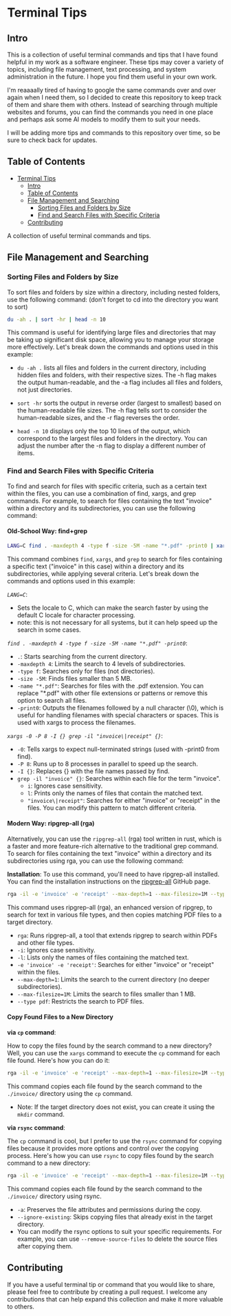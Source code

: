 # Terminal Tips

## Intro

This is a collection of useful terminal commands and tips that I have found helpful in my work as a software engineer.
These tips may cover a variety of topics, including file management, text processing, and system administration in the
future. I hope you find them useful in your own work.

I'm reaaaally tired of having to google the same commands over and over again when I need them, so I decided to create
this repository to keep track of them and share them with others. Instead of searching through multiple websites and
forums, you can find the commands you need in one place and perhaps ask some AI models to modify them to suit your
needs.

I will be adding more tips and commands to this repository over time, so be sure to check back for updates.

## Table of Contents

- [Terminal Tips](#terminal-tips)
    - [Intro](#intro)
    - [Table of Contents](#table-of-contents)
    - [File Management and Searching](#file-management-and-searching)
        - [Sorting Files and Folders by Size](#sorting-files-and-folders-by-size)
        - [Find and Search Files with Specific Criteria](#find-and-search-files-with-specific-criteria)
    - [Contributing](#contributing)

A collection of useful terminal commands and tips.

## File Management and Searching

### Sorting Files and Folders by Size

To sort files and folders by size within a directory, including nested folders, use the following command: (don't forget
to cd into the directory you want to sort)

```bash
du -ah . | sort -hr | head -n 10
```

This command is useful for identifying large files and directories that may be taking up significant disk space,
allowing you to manage your storage more effectively. Let's break down the commands and options used in this example:

- `du -ah .` lists all files and folders in the current directory, including hidden files and folders, with their
  respective sizes. The -h flag makes the output human-readable, and the -a flag includes all files and folders, not
  just directories.

- `sort -hr` sorts the output in reverse order (largest to smallest) based on the human-readable file sizes. The -h flag
  tells sort to consider the human-readable sizes, and the -r flag reverses the order.

- `head -n 10` displays only the top 10 lines of the output, which correspond to the largest files and folders in the
  directory. You can adjust the number after the -n flag to display a different number of items.

### Find and Search Files with Specific Criteria

To find and search for files with specific criteria, such as a certain text within the files, you can use a combination
of find, xargs, and grep commands. For example, to search for files containing the text "invoice" within a directory and
its subdirectories, you can use the following command:

#### Old-School Way: find+grep

```bash
LANG=C find . -maxdepth 4 -type f -size -5M -name "*.pdf" -print0 | xargs -0 -P 8 -I {} grep -il "invoice\|receipt" {}
```

This command combines `find`, `xargs`, and `grep` to search for files containing a specific text ("invoice" in this
case)
within a directory and its subdirectories, while applying several criteria. Let's break down the commands and options
used in this example:

*`LANG=C`*:

- Sets the locale to C, which can make the search faster by using the default C locale for character processing.
- note: this is not necessary for all systems, but it can help speed up the search in some cases.

*`find . -maxdepth 4 -type f -size -5M -name "*.pdf" -print0`*:

- `.`: Starts searching from the current directory.
- `-maxdepth 4`: Limits the search to 4 levels of subdirectories.
- `-type f`: Searches only for files (not directories).
- `-size -5M`: Finds files smaller than 5 MB.
- `-name "*.pdf"`: Searches for files with the .pdf extension. You can replace "*.pdf" with other file extensions or
  patterns or remove this option to search all files.
- `-print0`: Outputs the filenames followed by a null character (\0), which is useful for handling filenames with
  special characters or spaces. This is used with xargs to process the filenames.

*`xargs -0 -P 8 -I {} grep -il "invoice\|receipt" {}`*:

- `-0`: Tells xargs to expect null-terminated strings (used with -print0 from find).
- `-P 8`: Runs up to 8 processes in parallel to speed up the search.
- `-I {}`: Replaces {} with the file names passed by find.
- `grep -il "invoice" {}`: Searches within each file for the term "invoice".
    - `i`: Ignores case sensitivity.
    - `l`: Prints only the names of files that contain the matched text.
    - `"invoice\|receipt"`: Searches for either "invoice" or "receipt" in the files. You can modify this pattern to
      match
      different criteria.

#### Modern Way: ripgrep-all (rga)

Alternatively, you can use the `ripgrep-all` (rga) tool written in rust, which is a faster and more feature-rich alternative to the
traditional grep command. To search for files containing the text "invoice" within a directory and its subdirectories
using rga, you can use the following command:

**Installation**:
To use this command, you'll need to have ripgrep-all installed. You can find the installation instructions on the
[ripgrep-all](https://github.com/phiresky/ripgrep-all) GitHub page.

```bash
rga -il -e 'invoice' -e 'receipt' --max-depth=1 --max-filesize=1M --type=pdf

```

This command uses ripgrep-all (rga), an enhanced version of ripgrep, to search for text in various file types, and then
copies matching PDF files to a target directory.

- `rga`: Runs ripgrep-all, a tool that extends ripgrep to search within PDFs and other file types.
- `-i`: Ignores case sensitivity.
- `-l`: Lists only the names of files containing the matched text.
- `-e 'invoice' -e 'receipt'`: Searches for either "invoice" or "receipt" within the files.
- `--max-depth=1`: Limits the search to the current directory (no deeper subdirectories).
- `--max-filesize=1M`: Limits the search to files smaller than 1 MB.
- `--type pdf`: Restricts the search to PDF files.

#### Copy Found Files to a New Directory

**via `cp` command**:

How to copy the files found by the search command to a new directory? Well, you can use the `xargs` command to execute
the `cp` command for each file found. Here's how you can do it:

```bash
rga -il -e 'invoice' -e 'receipt' --max-depth=1 --max-filesize=1M --type=pdf | xargs -I {} cp {} ./invoice/

```

This command copies each file found by the search command to the `./invoice/` directory using the `cp` command.

- Note: If the target directory does not exist, you can create it using the `mkdir` command.

**via `rsync` command**:

The `cp` command is cool, but I prefer to use the `rsync` command for copying files because it provides more options and
control over the copying process. Here's how you can use `rsync` to copy files found by the search command to a new
directory:

```bash
rga -il -e 'invoice' -e 'receipt' --max-depth=1 --max-filesize=1M --type=pdf | xargs -I {} rsync -a --ignore-existing {} ./invoice/

```

This command copies each file found by the search command to the
`./invoice/` directory using rsync.

- `-a`: Preserves the file attributes and permissions during the copy.
- `--ignore-existing`: Skips copying files that already exist in the target directory.
- You can modify the rsync options to suit your specific requirements. For example, you can use `--remove-source-files`
  to delete the source files after copying them.

## Contributing

If you have a useful terminal tip or command that you would like to share, please feel free to contribute by creating a
pull request. I welcome any contributions that can help expand this collection and make it more valuable to others.